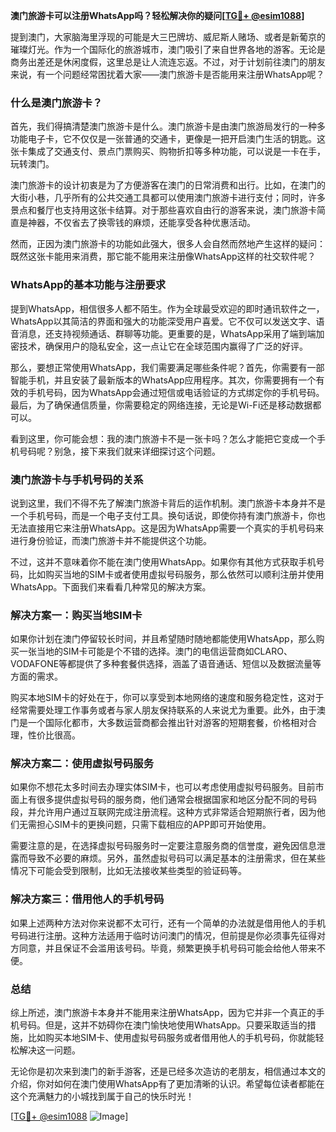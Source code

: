 **澳门旅游卡可以注册WhatsApp吗？轻松解决你的疑问[[TG💪+ @esim1088](https://t.me/s/esim1088)]**

提到澳门，大家脑海里浮现的可能是大三巴牌坊、威尼斯人赌场、或者是新葡京的璀璨灯光。作为一个国际化的旅游城市，澳门吸引了来自世界各地的游客。无论是商务出差还是休闲度假，这里总是让人流连忘返。不过，对于计划前往澳门的朋友来说，有一个问题经常困扰着大家——澳门旅游卡是否能用来注册WhatsApp呢？

### 什么是澳门旅游卡？

首先，我们得搞清楚澳门旅游卡是什么。澳门旅游卡是由澳门旅游局发行的一种多功能电子卡，它不仅仅是一张普通的交通卡，更像是一把开启澳门生活的钥匙。这张卡集成了交通支付、景点门票购买、购物折扣等多种功能，可以说是一卡在手，玩转澳门。

澳门旅游卡的设计初衷是为了方便游客在澳门的日常消费和出行。比如，在澳门的大街小巷，几乎所有的公共交通工具都可以使用澳门旅游卡进行支付；同时，许多景点和餐厅也支持用这张卡结算。对于那些喜欢自由行的游客来说，澳门旅游卡简直是神器，不仅省去了换零钱的麻烦，还能享受各种优惠活动。

然而，正因为澳门旅游卡的功能如此强大，很多人会自然而然地产生这样的疑问：既然这张卡能用来消费，那它能不能用来注册像WhatsApp这样的社交软件呢？

### WhatsApp的基本功能与注册要求

提到WhatsApp，相信很多人都不陌生。作为全球最受欢迎的即时通讯软件之一，WhatsApp以其简洁的界面和强大的功能深受用户喜爱。它不仅可以发送文字、语音消息，还支持视频通话、群聊等功能。更重要的是，WhatsApp采用了端到端加密技术，确保用户的隐私安全，这一点让它在全球范围内赢得了广泛的好评。

那么，要想正常使用WhatsApp，我们需要满足哪些条件呢？首先，你需要有一部智能手机，并且安装了最新版本的WhatsApp应用程序。其次，你需要拥有一个有效的手机号码，因为WhatsApp会通过短信或电话验证的方式绑定你的手机号码。最后，为了确保通信质量，你需要稳定的网络连接，无论是Wi-Fi还是移动数据都可以。

看到这里，你可能会想：我的澳门旅游卡不是一张卡吗？怎么才能把它变成一个手机号码呢？别急，接下来我们就来详细探讨这个问题。

### 澳门旅游卡与手机号码的关系

说到这里，我们不得不先了解澳门旅游卡背后的运作机制。澳门旅游卡本身并不是一个手机号码，而是一个电子支付工具。换句话说，即使你持有澳门旅游卡，你也无法直接用它来注册WhatsApp。这是因为WhatsApp需要一个真实的手机号码来进行身份验证，而澳门旅游卡并不能提供这个功能。

不过，这并不意味着你不能在澳门使用WhatsApp。如果你有其他方式获取手机号码，比如购买当地的SIM卡或者使用虚拟号码服务，那么依然可以顺利注册并使用WhatsApp。下面我们来看看几种常见的解决方案。

### 解决方案一：购买当地SIM卡

如果你计划在澳门停留较长时间，并且希望随时随地都能使用WhatsApp，那么购买一张当地的SIM卡可能是个不错的选择。澳门的电信运营商如CLARO、VODAFONE等都提供了多种套餐供选择，涵盖了语音通话、短信以及数据流量等方面的需求。

购买本地SIM卡的好处在于，你可以享受到本地网络的速度和服务稳定性，这对于经常需要处理工作事务或者与家人朋友保持联系的人来说尤为重要。此外，由于澳门是一个国际化都市，大多数运营商都会推出针对游客的短期套餐，价格相对合理，性价比很高。

### 解决方案二：使用虚拟号码服务

如果你不想花太多时间去办理实体SIM卡，也可以考虑使用虚拟号码服务。目前市面上有很多提供虚拟号码的服务商，他们通常会根据国家和地区分配不同的号码段，并允许用户通过互联网完成注册流程。这种方式非常适合短期旅行者，因为他们无需担心SIM卡的更换问题，只需下载相应的APP即可开始使用。

需要注意的是，在选择虚拟号码服务时一定要注意服务商的信誉度，避免因信息泄露而导致不必要的麻烦。另外，虽然虚拟号码可以满足基本的注册需求，但在某些情况下可能会受到限制，比如无法接收某些类型的验证码等。

### 解决方案三：借用他人的手机号码

如果上述两种方法对你来说都不太可行，还有一个简单的办法就是借用他人的手机号码进行注册。这种方法适用于临时访问澳门的情况，但前提是你必须事先征得对方同意，并且保证不会滥用该号码。毕竟，频繁更换手机号码可能会给他人带来不便。

### 总结

综上所述，澳门旅游卡本身并不能用来注册WhatsApp，因为它并非一个真正的手机号码。但是，这并不妨碍你在澳门愉快地使用WhatsApp。只要采取适当的措施，比如购买本地SIM卡、使用虚拟号码服务或者借用他人的手机号码，你就能轻松解决这一问题。

无论你是初次来到澳门的新手游客，还是已经多次造访的老朋友，相信通过本文的介绍，你对如何在澳门使用WhatsApp有了更加清晰的认识。希望每位读者都能在这个充满魅力的小城找到属于自己的快乐时光！

[[TG💪+ @esim1088](https://t.me/s/esim1088) ![Image](https://i.postimg.cc/4NQfJmqS/Snipaste-2025-05-13-00-14-12.png)]